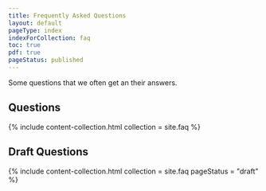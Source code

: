 ```yaml
---
title: Frequently Asked Questions
layout: default
pageType: index
indexForCollection: faq
toc: true
pdf: true
pageStatus: published
---
```


Some questions that we often get an their answers.


## Questions

{% include content-collection.html collection = site.faq  %}  

## Draft Questions

{% include content-collection.html collection = site.faq pageStatus = "draft"  %}  